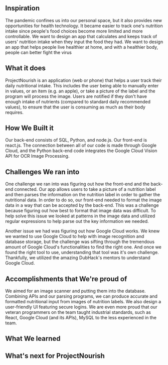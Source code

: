 ## Inspiration
The pandemic confines us into our personal space, but it also provides new opportunities for health technology. It became easier to track one's nutrition intake since people's food choices become more limited and more controllable. We want to design an app that calculates and keeps track of users' nutrition intake when they input the food they had. We want to design an app that helps people live healthier at home, and with a healthier body, people can better fight the virus
## What it does
ProjectNourish is an application (web or phone) that helps a user track their daily nutritional intake. This includes the user being able to manually enter in values, or an item (e.g. an apple), or take a picture of the label and the program will process the image. Users are notified if they don't have enough intake of nutrients (compared to standard daily recommended values), to ensure that the user is consuming as much as their body requires. 

## How We Built it
Our back-end consists of SQL, Python, and node.js. Our front-end is react.js. The connection between all of our code is made through Google Cloud, and the Python back-end code integrates the Google Cloud Vision API for OCR Image Processing.

## Challenges We ran into

One challenge we ran into was figuring out how the front-end and the back-end connected. Our app allows users to take a picture of a nutrition label and then parses the information on the nutrition label in order to gather the nutritional data. In order to do so, our front-end needed to format the image data in a way that can be accepted by the back-end. This was a challenge because figuring out how best to format that image data was difficult. To help solve this issue we looked at patterns in the image data and utilized regular expressions to help parse out the key information we needed. 

Another issue we had was figuring out how Google Cloud works. We knew we wanted to use Google Cloud to help with image recognition and database storage, but the challenge was sifting through the tremendous amount of Google Cloud's functionalities to find the right one. And once we found the right tool to use, understanding that tool was it's own challenge. Thankfully, we utilized the amazing DubHack's mentors to understand Google Cloud.

## Accomplishments that We're proud of
We aimed for an image scanner and putting them into the database. Combining APIs and our parsing programs, we can produce accurate and formatted nutritional input from images of nutrition labels. We also design a user-friendly UI featuring secure logins. We are even more proud that our veteran programmers on the team taught industrial standards, such as React, Google Cloud (and its APIs), MySQL to the less experienced in the team.

## What We learned

## What's next for ProjectNourish



